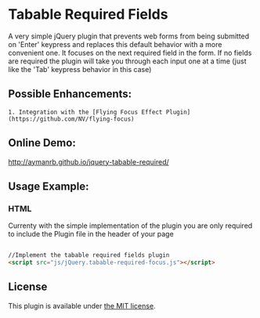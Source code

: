 Tabable Required Fields
================================
A very simple jQuery plugin that prevents web forms from being submitted on 'Enter' keypress and replaces this default behavior with a more convenient one. It focuses on the next required field in the form. If no fields are required the plugin will take you through each input one at a time (just like the 'Tab' keypress behavior in this case) 

## Possible Enhancements:
	1. Integration with the [Flying Focus Effect Plugin](https://github.com/NV/flying-focus)
	
## Online Demo:
http://aymanrb.github.io/jquery-tabable-required/

## Usage Example:

### HTML

Currenty with the simple implementation of the plugin you are only required to include the Plugin file in the header of your page
```HTML

//Implement the tabable required fields plugin
<script src="js/jQuery.tabable-required-focus.js"></script>

```


## License

This plugin is available under [the MIT license](http://mths.be/mit).